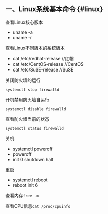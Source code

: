 ## 一、Linux系统基本命令 {#linux}

查看Linux核心版本

* uname -a  
* uname -r

查看Linux不同版本的系统版本

* cat /etc/redhat-release //红帽
* cat /etc/CentOS-release //CentOS
* cat /etc/SuSE-release   //SuSE

关闭防火墙的运行

```
systemctl stop firewalld
```

开机禁用防火墙自运行

```
systemctl disable firewalld
```

查看防火墙当前的状态

```
systemctl status firewalld
```

关机

* systemctl poweroff
* poweroff  
* init 0 shutdown halt

重启

* systemctl reboot
* reboot init 6

查看内存`free -m`

查看CPU信息`cat /proc/cpuinfo`

